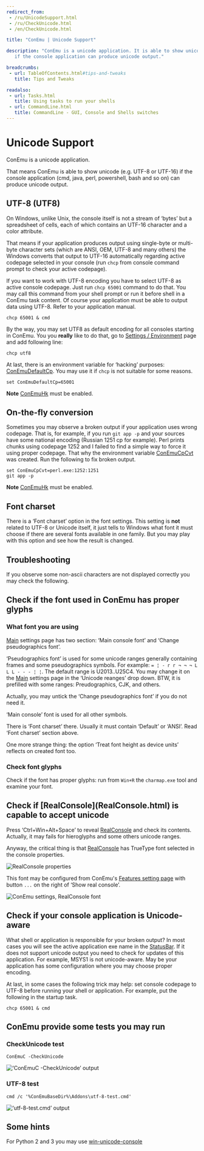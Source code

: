 ```yaml
---
redirect_from:
 - /ru/UnicodeSupport.html
 - /ru/CheckUnicode.html
 - /en/CheckUnicode.html

title: "ConEmu | Unicode Support"

description: "ConEmu is a unicode application. It is able to show unicode (e.g. UTF-8 or UTF-16)
   if the console application can produce unicode output."

breadcrumbs:
 - url: TableOfContents.html#tips-and-tweaks
   title: Tips and Tweaks

readalso:
 - url: Tasks.html
   title: Using tasks to run your shells
 - url: CommandLine.html
   title: CommandLine - GUI, Console and Shells switches
---
```


# Unicode Support

ConEmu is a unicode application.

That means ConEmu is able to show unicode (e.g. UTF-8 or UTF-16)
if the console application (cmd, java, perl, powershell,
bash and so on) can produce unicode output.


<h2 id="utf-8"> UTF-8 (UTF8) </h2>

On Windows, unlike Unix, the console itself is not a stream of
‘bytes’ but a spreadsheet of cells, each of which contains an UTF-16
character and a color attribute.

That means if your application produces output using single-byte or
multi-byte character sets (which are ANSI, OEM, UTF-8 and many
others) the Windows converts that output to UTF-16 automatically
regarding active codepage selected in your console (run `chcp`
from console command prompt to check your active codepage).

If you want to work with UTF-8 encoding you have to select UTF-8 as
active console codepage. Just run `chcp 65001` command to do that.
You may call this command from your shell prompt or run it before
shell in a ConEmu task content. Of course your application must be
able to output data using UTF-8. Refer to your application manual.

~~~
chcp 65001 & cmd
~~~

By the way, you may set UTF8 as default encoding for all consoles
starting in ConEmu. You you **really** like to do that, go to
[Settings / Environment](SettingsEnvironment.html) page
and add following line:

~~~
chcp utf8
~~~

At last, there is an environment variable for ‘hacking’ purposes:
[ConEmuDefaultCp](ConEmuEnvironment.html#ConEmuDefaultCp).
You may use it if `chcp` is not suitable for some reasons.

~~~
set ConEmuDefaultCp=65001
~~~

**Note** [ConEmuHk](ConEmuHk.html) must be enabled.




<h2 id="on-the-fly_conversion"> On-the-fly conversion </h2>

Sometimes you may observe a broken output if your application uses
wrong codepage. That is, for example, if you run `git app -p`
and your sources have some national encoding (Russian 1251 cp for example).
Perl prints chunks using codepage 1252
and I failed to find a simple way to force it using proper codepage.
That why the environment variable
[ConEmuCpCvt](ConEmuEnvironment.html#ConEmuCpCvt) was created.
Run the following to fix broken output.

~~~
set ConEmuCpCvt=perl.exe:1252:1251
git app -p
~~~

**Note** [ConEmuHk](ConEmuHk.html) must be enabled.




<h2 id="font-charset"> Font charset </h2>

There is a ‘Font charset’ option in the font settings. This setting
is **not** related to UTF-8 or Unicode itself, it just tells to
Windows what font it must choose if there are several fonts
available in one family. But you may play with this option and see
how the result is changed.



<h2 id="troubleshooting"> Troubleshooting </h2>

If you observe some non-ascii characters are not displayed correctly you may check the following.


<h2 id="check-proper-glyphs"> Check if the font used in ConEmu has proper glyphs </h2>

<h3 id="what-font-you-are-using"> What font you are using </h3>

[Main](SettingsMain.html) settings page has two section:
‘Main console font’ and ‘Change pseudographics font’.


‘Pseudographics font’ is used for some unicode ranges generally
containing frames and some pseudographics symbols. For example:
`= ¦ - г г ¬ ¬ ¬ L L L - - - ¦ ¦`.
The default range is U2013..U25C4.
You may change it on the [Main](SettingsMain.html) settings page in the ‘Unicode reanges’ drop down.
BTW, it is prefilled with some ranges: Preudographics, CJK, and others.

Actually, you may untick the ‘Change pseudographics font’ if you do not need it.


‘Main console’ font is used for all other symbols.


There is ‘Font charset’ there. Usually it must contain ‘Default’ or ‘ANSI’. Read ‘Font charset’ section above.


One more strange thing: the option ‘Treat font height as device units’ reflects on created font too.


<h3 id="Check_font_glyphs"> Check font glyphs </h3>

Check if the font has proper glyphs: run from `Win+R` the
`charmap.exe` tool and examine your font.


<h2 id="Check_if_is_capable_to_accept_unicode"> Check if [RealConsole](RealConsole.html) is capable to accept unicode </h2>

Press ‘Ctrl+Win+Alt+Space’ to reveal [RealConsole](RealConsole.html)
and check its contents. Actually, it may fails for hieroglyphs and
some others unicode ranges.


Anyway, the critical thing is that [RealConsole](RealConsole.html)
has TrueType font selected in the console properties.

![RealConsole properties](/img/RealConsoleProperties.png)

This font may be configured from ConEmu's [Features setting page](SettingsFeatures.html)
with button `...` on the right of ‘Show real console’.

![ConEmu settings, RealConsole font](/img/Settings-More-RealFont.png)



<h2 id="check-your-console-application"> Check if your console application is Unicode-aware </h2>

What shell or application is responsible for your broken output? In
most cases you will see the active application exe name in the
[StatusBar](StatusBar.html). If it does not support unicode output
you need to check for updates of this application. For example,
MSYS1 is not unicode-aware. May be your application has some
configuration where you may choose proper encoding.


At last, in some cases the following trick may help: set console
codepage to UTF-8 before running your shell or application. For
example, put the following in the startup task.

~~~
chcp 65001 & cmd
~~~



<h2 id="some-tests"> ConEmu provide some tests you may run </h2>

<h3 id="checkunicode-test"> CheckUnicode test </h3>

~~~
ConEmuC -CheckUnicode
~~~

![‘ConEmuC -CheckUnicode’ output](/img/ConEmuUnicodeTest1.png)


<h3 id="utf-8-test"> UTF-8 test </h3>

~~~
cmd /c '%ConEmuBaseDir%\Addons\utf-8-test.cmd'
~~~

![‘utf-8-test.cmd’ output](/img/ConEmuUnicodeTest2.png)



<h2 id="some-hints"> Some hints </h2>

For Python 2 and 3 you may use
[win-unicode-console](http://stackoverflow.com/questions/31846091/python-unicode-console-support-under-windows#comment51688033_31846091)

